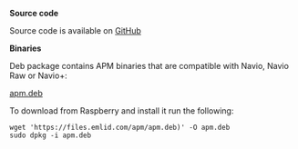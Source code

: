 
**Source code**

Source code is available on [GitHub](http://github.com/emlid/ardupilot)

**Binaries**

Deb package contains APM binaries that are compatible with Navio, Navio Raw or Navio+:

[apm.deb](https://files.emlid.com/apm/apm.deb)

To download from Raspberry and install it run the following:

```
wget 'https://files.emlid.com/apm/apm.deb)' -O apm.deb
sudo dpkg -i apm.deb
```
